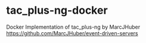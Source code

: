# tac_plus-ng-docker
Docker Implementation of tac_plus-ng by MarcJHuber  https://github.com/MarcJHuber/event-driven-servers
